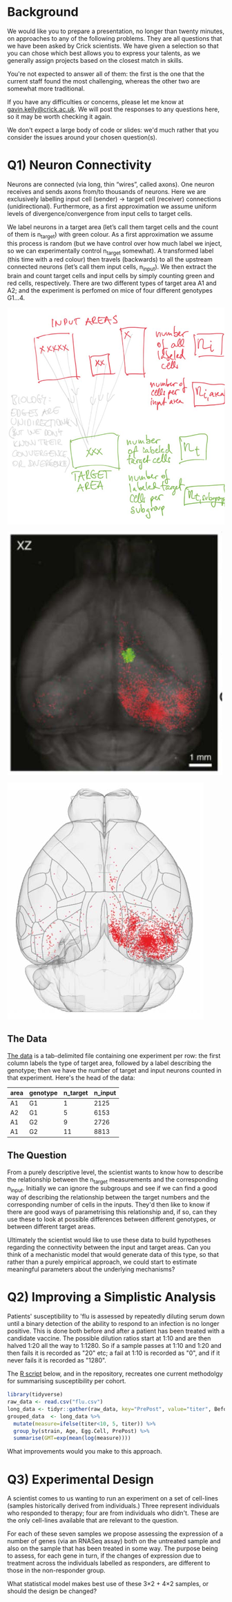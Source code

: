 # Background

We would like you to prepare a presentation, no longer than twenty
minutes, on approaches to any of the following problems. They are all
questions that we have been asked by Crick scientists. We have given a
selection so that you can chose which best allows you to express your
talents, as we generally assign projects based on the closest match in
skills.

You're not expected to answer all of them: the first is the one
that the current staff found the most challenging, whereas the other
two are somewhat more traditional. 

If you have any difficulties or concerns, please let me know at
gavin.kelly@crick.ac.uk. We will post the responses to any questions
here, so it may be worth checking it again.

We don't expect a large body of code or slides: we'd much rather that
you consider the issues around your chosen question(s).

# Q1) Neuron Connectivity

Neurons are connected (via long, thin “wires”, called axons). One
neuron receives and sends axons from/to thousands of neurons. Here we
are exclusively labelling input cell (sender) -> target cell
(receiver) connections (unidirectional). Furthermore, as a first
approximation we assume uniform levels of divergence/convergence from
input cells to target cells.

We label neurons in a target area (let’s call them target cells and
the count of them is n<sub>target</sub>) with green colour. As a first
approximation we assume this process is random (but we have control
over how much label we inject, so we can experimentally control
n<sub>target</sub> somewhat). A transformed label (this time with a
red colour) then travels (backwards) to all the upstream connected
neurons (let’s call them input cells, n<sub>input</sub>). We then
extract the brain and count target cells and input cells by simply
counting green and red cells, respectively. There are two different
types of target area A1 and A2; and the experiment is perfomed on mice
of four different genotypes G1...4.

![Scientist's sketch of the setup](sketch.jpg)

![Microscope image of one experiment](real.jpg)

![A cartoon of the brain areas](schematic.jpg)

## The Data

[The data](Data.txt) is a tab-delimited file containing one experiment
per row: the first column labels the type of target area, followed by
a label describing the genotype; then we have the number of target and
input neurons counted in that experiment. Here's the head of the data:

|area | genotype | n_target | n_input|
|:--|:--|:--|:--|
|A1 | G1 | 1 | 2125|
|A2 | G1 | 5 | 6153|
|A1 | G2 | 9 | 2726|
|A1 | G2 | 11 | 8813|


## The Question

From a purely descriptive level, the scientist wants to know how to
describe the relationship between the n<sub>target</sub> measurements and
the corresponding n<sub>input</sub>. Initially we can ignore the
subgroups and see if we can find a good way of describing the
relationship between the target numbers and the corresponding number
of cells in the inputs. They'd then like to know if there are good
ways of parametrising this relationship and, if so, can they use these
to look at possible differences between different genotypes, or
between different target areas.

Ultimately the scientist would like to use these data to build
hypotheses regarding the connectivity between the input and target
areas. Can you think of a mechanistic model that would generate data
of this type, so that rather than a purely empirical approach, we
could start to estimate meaningful parameters about the underlying
mechanisms?


# Q2) Improving a Simplistic Analysis
Patients' susceptibility to 'flu is assessed by repeatedly diluting
serum down until a binary detection of the ability to respond to an
infection is no longer positive.  This is done both before and after
a patient has been treated with a candidate vaccine. The possible
dilution ratios start at 1:10 and are then halved 1:20 all the way to
1:1280. So if a sample passes at 1:10 and 1:20 and then fails it is
recorded as "20" etc; a fail at 1:10 is recorded as "0", and if it never
fails it is recorded as "1280".

The [R script](flu.r) below, and in the repository, recreates one
current methodolgy for summarising susceptibility per cohort.

``` R
library(tidyverse)
raw_data <- read.csv("flu.csv")
long_data <- tidyr::gather(raw_data, key="PrePost", value="titer", Before, After)
grouped_data  <- long_data %>%
  mutate(measure=ifelse(titer<10, 5, titer)) %>%
  group_by(strain, Age, Egg.Cell, PrePost) %>%
  summarise(GMT=exp(mean(log(measure))))
```
What improvements would you make to this approach.


# Q3) Experimental Design 
A scientist comes to us wanting to run an experiment on a set of
cell-lines (samples historically derived from individuals.)  Three
represent individuals who responded to therapy; four are from
individuals who didn't. These are the only cell-lines available that
are relevant to the question.

For each of these seven samples we propose assessing the expression of
a number of genes (via an RNASeq assay) both on the untreated sample
and also on the sample that has been treated in some way. The purpose
being to assess, for each gene in turn, if the changes of expression
due to treatment across the individuals labelled as responders, are
different to those in the non-responder group.

What statistical model makes best use of these 3&#215;2 + 4&#215;2
samples, or should the design be changed?



